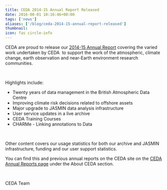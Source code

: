 ```yaml
---
title: CEDA 2014-15 Annual Report Released
date: 2016-08-01 10:16:46+00:00
tags: ['news']
aliases: ['/blog/ceda-2014-15-annual-report-released']
thumbnail: 
icon: fas circle-info
---
```

CEDA are proud to release our [2014-15 Annual Report](http://cedadocs.badc.rl.ac.uk/1289/1/ceda_annual_report_2014.pdf "Link to CEDA 2014-15 Annual Report in the CEDA Document Repository") covering the varied work undertaken by CEDA  to support the work of the atmospheric, climate change, earth observation and near-Earth environment research communities.


 


Highlights include:


* Twenty years of data management in the British Atmospheric Data Centre
* Improving climate risk decisions related to offshore assets
* Major upgrade to JASMIN data analysis infrastructure
* User service updates in a live archive
* CEDA Training Courses
* CHARMe - Linking annotations to Data


 


Other content covers our usage statistics for both our archive and JASMIN infrastructure, funding and our user support statistics.


You can find this and previous annual reports on the CEDA site on the [CEDA Annual Reports page](/about/ceda-annual-reports/ "Links to all the CEDA Annual Reports") under the About CEDA section.


 


CEDA Team

